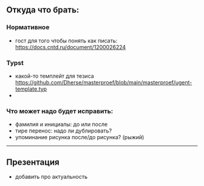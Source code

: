 ## Откуда что брать:

### Нормативное

- гост для того чтобы понять как писать: https://docs.cntd.ru/document/1200026224

### Typst

- какой-то темплейт для тезиса https://github.com/Dherse/masterproef/blob/main/masterproef/ugent-template.typ
-

### Что может надо будет исправить:

- фамилия и инициалы: до или после
- тире перенос: надо ли дублировать?
- упоминание рисунка после/до рисунка? (рыжий)


---

## Презентация

- добавить про актуальность
